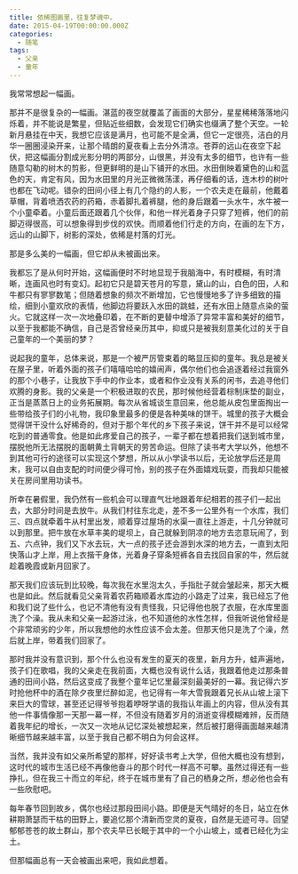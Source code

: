 ```yaml
---
title: 依稀图画里，往复梦魂中。
date: 2015-04-19T00:00:00.000Z
categories:
  - 随笔
tags:
  - 父亲
  - 童年
---
```


我常常想起一幅画。

那并不是很复杂的一幅画。湛蓝的夜空就覆盖了画面的大部分，星星稀稀落落地闪烁着，并不能说是繁星，但贴近些细数，会发现它们确实也缀满了整个天空。一轮新月悬挂在中天，我想它应该是满月，也可能不是全满，但它一定很亮，洁白的月华一圈圈浸染开来，让那个晴朗的夏夜看上去分外清凉。苍莽的远山在夜空下起伏，把这幅画分割成光影分明的两部分，山很黑，并没有太多的细节，也许有一些随意勾勒的树木的剪影，但更鲜明的是山下铺开的水田。水田倒映着黛色的山和蓝色的天，肯定有风，因为水田里的月光正微微荡漾，再仔细看的话，连木杪的树叶也都在飞动呢。错杂的田间小径上有几个隐约的人影，一个农夫走在最前，他戴着草帽，背着喷洒农药的药箱，赤着脚扎着裤腿，他的身后跟着一头水牛，水牛被一个小童牵着。小童后面还跟着几个伙伴，和他一样光着身子只穿了短裤，他们的前脚迈得很高，可以想象得到步伐的欢快。而顺着他们行走的方向，在画的左下方，远山的山脚下，树影的深处，依稀是村落的灯光。

那是多么美的一幅画，但它却从未被画出来。

我都忘了是从何时开始，这幅画便时不时地显现于我脑海中，有时模糊，有时清晰，连画风也时有变幻。起初它只是碧天苍月的写意，黛山的山，白色的田，人和牛都只有寥寥数笔；但随着想象的频次不断增加，它也慢慢地多了许多细致的描绘，细到小童欢欣的表情，他脚边将要跃入水田的跳蛙，还有水田上随意点染的萤火。它就这样一次一次地叠印着，在不断的更替中增添了异常丰富和美好的细节，以至于我都能不确信，自己是否曾经亲历其中，抑或只是被我刻意美化过的关于自己童年的一个美丽的梦？

说起我的童年，总体来说，那是一个被严厉管束着的略显压抑的童年。我总是被关在屋子里，听着外面的孩子们嘻嘻哈哈的嬉闹声，偶尔他们也会追逐着经过我窗外的那个小巷子，让我放下手中的作业本，或者和作业没有关系的闲书，去追寻他们欢腾的身影。我的父亲是一个积极进取的农民，那时候他经营着棕制床垫的副业，正当是蒸蒸日上的业务拓展期。每次从省城谈生意回来，他总能从皮包里面掏出一些带给孩子们的小礼物，我印象里最多的便是各种美味的饼干。城里的孩子大概会觉得饼干没什么好稀奇的，但对于那个年代的乡下孩子来说，饼干并不是可以经常吃到的普通零食。他是如此疼爱自己的孩子，一辈子都在想着把我们送到城市里，摆脱他所无法摆脱的面朝黄土背朝天的劳苦命运。但除了读书考大学以外，他想不到其他可行的途径可以实现这个梦想，所以从小学读书以后，无论放学后还是周末，我可以自由支配的时间便少得可怜，别的孩子在外面嬉戏玩耍，而我却只能被关在房间里用功读书。

所幸在暑假里，我仍然有一些机会可以理直气壮地跟着年纪相若的孩子们一起出去，大部分时间是去放牛。从我们村往东北走，差不多一公里外有一个水库，我们三、四点就牵着牛从村里出发，顺着穿过屋场的水渠一直往上游走，十几分钟就可以到那里。把牛放在水草丰美的堤坝上，自己就躲到阴凉的地方去恣意玩闹了，到五、六点钟，我们又下水去玩，大一点的孩子还会游到水深的地方去，一直到太阳快落山才上岸，用上衣揩干身体，光着身子穿条短裤各自去找回自家的牛，然后就趁着晚霞或新月回家了。

那天我们应该玩到比较晚，每次我在水里泡太久，手指肚子就会皱起来，那天大概也是如此。然后就看见父亲背着农药箱顺着水库边的小路走了过来，我已经忘了他和我们说了些什么，也记不清他有没有责怪我，只记得他也脱了衣服，在水库里面洗了个澡。我从未和父亲一起游过泳，也不知道他的水性怎样，但我听说他曾经是个非常顽劣的少年，所以我想他的水性应该不会太差。但那天他只是洗了个澡，然后就上岸，带着我们回家了。

那时我并没有意识到，那个什么也没有发生的夏天的夜里，新月方升，蛙声遍地，孩子们在歌唱，我的父亲走在我前面，大概也没有说什么话，我跟着他走过那条普通的田间小路，然后这变成了我整个童年记忆里最深刻最美好的一幕。我记得六岁时抢他杯中的酒在除夕夜里烂醉如泥，也记得有一年大雪我跟着兄长从山坡上滚下来巨大的雪球，甚至还记得爷爷抱着咿呀学语的我指认年画上的内容，但从没有其他一件事情像那一天那一幕一样，不但没有随着岁月的消逝变得模糊难辨，反而随着我年纪的增长，一次又一次地从记忆深处被想起来，然后被打磨得画面越来越清晰细节越来越丰富，以至于我自己都不明白为何会这样。

当然，我并没有如父亲所希望的那样，好好读书考上大学，但他大概也没有想到，这时代的城市生活已经不再像他奋斗的那个时代一样高不可攀。虽然过得还有一些挣扎，但在我三十而立的年纪，终于在城市里有了自己的栖身之所，想必他也会有一些欣慰吧。

每年春节回到故乡，偶尔也经过那段田间小路。即便是天气晴好的冬日，站立在休耕期萧瑟而干枯的田野上，要追忆那个清新而空灵的夏夜，自然是无迹可寻。回望郁郁苍苍的故土群山，那个农夫早已长眠于其中的一个小山坡上，或者已经化为尘土。

但那幅画总有一天会被画出来吧，我如此想着。
